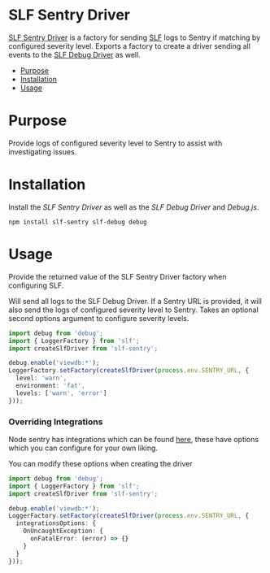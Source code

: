SLF Sentry Driver
=================

[SLF Sentry Driver](https://github.com/surikaterna/slf-sentry) is a factory for
sending [SLF](https://github.com/surikaterna/slf) logs to Sentry if matching by configured severity level. Exports a
factory to create a driver sending all events to the [SLF Debug Driver](https://github.com/surikaterna/slf-debug) as
well.

* [Purpose](#purpose)
* [Installation](#installation)
* [Usage](#usage)

# Purpose

Provide logs of configured severity level to Sentry to assist with investigating issues.

# Installation

Install the _SLF Sentry Driver_ as well as the _SLF Debug Driver_ and _Debug.js_.

```shell
npm install slf-sentry slf-debug debug
```

# Usage

Provide the returned value of the SLF Sentry Driver factory when configuring SLF.

Will send all logs to the SLF Debug Driver. If a Sentry URL is provided, it will also send the logs of configured
severity level to Sentry. Takes an optional second options argument to configure severity levels.

```typescript
import debug from 'debug';
import { LoggerFactory } from 'slf';
import createSlfDriver from 'slf-sentry';

debug.enable('viewdb:*');
LoggerFactory.setFactory(createSlfDriver(process.env.SENTRY_URL, {
  level: 'warn',
  environment: 'fat',
  levels: ['warn', 'error']
}));
```

### Overriding Integrations
Node sentry has integrations which can be found [here](https://docs.sentry.io/platforms/node/configuration/integrations/default-integrations), these have options which you can configure for your own liking.

You can modify these options when creating the driver
```ts
import debug from 'debug';
import { LoggerFactory } from 'slf';
import createSlfDriver from 'slf-sentry';

debug.enable('viewdb:*');
LoggerFactory.setFactory(createSlfDriver(process.env.SENTRY_URL, {
  integrationsOptions: {
    OnUncaughtException: {
      onFatalError: (error) => {}
    }
  }
}));
```
